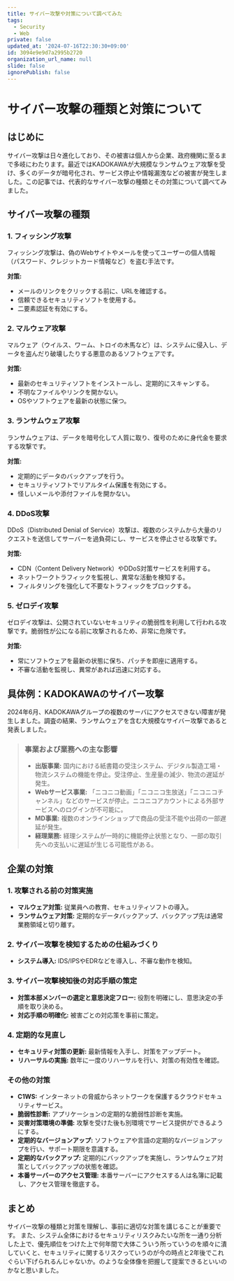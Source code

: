 ```yaml
---
title: サイバー攻撃や対策について調べてみた
tags:
  - Security
  - Web
private: false
updated_at: '2024-07-16T22:30:30+09:00'
id: 3094e9e9d7a2995b2720
organization_url_name: null
slide: false
ignorePublish: false
---
```

# サイバー攻撃の種類と対策について

## はじめに
サイバー攻撃は日々進化しており、その被害は個人から企業、政府機関に至るまで多岐にわたります。最近ではKADOKAWAが大規模なランサムウェア攻撃を受け、多くのデータが暗号化され、サービス停止や情報漏洩などの被害が発生しました。この記事では、代表的なサイバー攻撃の種類とその対策について調べてみました。

## サイバー攻撃の種類

### 1. フィッシング攻撃
フィッシング攻撃は、偽のWebサイトやメールを使ってユーザーの個人情報（パスワード、クレジットカード情報など）を盗む手法です。

**対策:**
- メールのリンクをクリックする前に、URLを確認する。
- 信頼できるセキュリティソフトを使用する。
- 二要素認証を有効にする。

### 2. マルウェア攻撃
マルウェア（ウイルス、ワーム、トロイの木馬など）は、システムに侵入し、データを盗んだり破壊したりする悪意のあるソフトウェアです。

**対策:**
- 最新のセキュリティソフトをインストールし、定期的にスキャンする。
- 不明なファイルやリンクを開かない。
- OSやソフトウェアを最新の状態に保つ。

### 3. ランサムウェア攻撃
ランサムウェアは、データを暗号化して人質に取り、復号のために身代金を要求する攻撃です。

**対策:**
- 定期的にデータのバックアップを行う。
- セキュリティソフトでリアルタイム保護を有効にする。
- 怪しいメールや添付ファイルを開かない。

### 4. DDoS攻撃
DDoS（Distributed Denial of Service）攻撃は、複数のシステムから大量のリクエストを送信してサーバーを過負荷にし、サービスを停止させる攻撃です。

**対策:**
- CDN（Content Delivery Network）やDDoS対策サービスを利用する。
- ネットワークトラフィックを監視し、異常な活動を検知する。
- フィルタリングを強化して不要なトラフィックをブロックする。

### 5. ゼロデイ攻撃
ゼロデイ攻撃は、公開されていないセキュリティの脆弱性を利用して行われる攻撃です。脆弱性が公になる前に攻撃されるため、非常に危険です。

**対策:**
- 常にソフトウェアを最新の状態に保ち、パッチを即座に適用する。
- 不審な活動を監視し、異常があれば迅速に対応する。

## 具体例：KADOKAWAのサイバー攻撃

2024年6月、KADOKAWAグループの複数のサーバにアクセスできない障害が発生しました。調査の結果、ランサムウェアを含む大規模なサイバー攻撃であると発表しました。

> ### 事業および業務への主な影響
> - **出版事業:** 国内における紙書籍の受注システム、デジタル製造工場・物流システムの機能を停止。受注停止、生産量の減少、物流の遅延が発生。
> - **Webサービス事業:** 「ニコニコ動画」「ニコニコ生放送」「ニコニコチャンネル」などのサービスが停止。ニコニコアカウントによる外部サービスへのログインが不可能に。
> - **MD事業:** 複数のオンラインショップで商品の受注不能や出荷の一部遅延が発生。
> - **経理業務:** 経理システムが一時的に機能停止状態となり、一部の取引先への支払いに遅延が生じる可能性がある。


## 企業の対策

### 1. 攻撃される前の対策実施
- **マルウェア対策:** 従業員への教育、セキュリティソフトの導入。
- **ランサムウェア対策:** 定期的なデータバックアップ、バックアップ先は通常業務領域と切り離す。

### 2. サイバー攻撃を検知するための仕組みづくり
- **システム導入:** IDS/IPSやEDRなどを導入し、不審な動作を検知。

### 3. サイバー攻撃検知後の対応手順の策定
- **対策本部メンバーの選定と意思決定フロー:** 役割を明確にし、意思決定の手順を取り決める。
- **対応手順の明確化:** 被害ごとの対応策を事前に策定。

### 4. 定期的な見直し
- **セキュリティ対策の更新:** 最新情報を入手し、対策をアップデート。
- **リハーサルの実施:** 数年に一度のリハーサルを行い、対策の有効性を確認。

### その他の対策
- **C1WS:** インターネットの脅威からネットワークを保護するクラウドセキュリティサービス。
- **脆弱性診断:** アプリケーションの定期的な脆弱性診断を実施。
- **災害対策環境の準備:** 攻撃を受けた後も別環境でサービス提供ができるようにする。
- **定期的なバージョンアップ:** ソフトウェアや言語の定期的なバージョンアップを行い、サポート期限を意識する。
- **定期的なバックアップ:** 定期的にバックアップを実施し、ランサムウェア対策としてバックアップの状態を確認。
- **本番サーバーのアクセス管理:** 本番サーバーにアクセスする人は名簿に記載し、アクセス管理を徹底する。


## まとめ
サイバー攻撃の種類と対策を理解し、事前に適切な対策を講じることが重要です。
また、システム全体におけるセキュリティリスクみたいな所を一通り分析した上で、優先順位をつけた上で何年間で大体こういう所っていうのを順々に潰していくと、セキュリティに関するリスクっていうのが今の時点と2年後でこれぐらい下げられるんじゃないか。のような全体像を把握して提案できるといいのかなと思いました。
